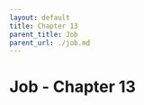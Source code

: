 ```yaml
---
layout: default
title: Chapter 13
parent_title: Job
parent_url: ./job.md
---
```


# Job - Chapter 13
